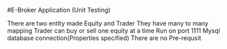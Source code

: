 #E-Broker Application (Unit Testing)

There are two entity made Equity and Trader
They have many to many mapping
Trader can buy or sell one equity at a time
Run on port 1111
Mysql database connection(Properties specified)
There are no Pre-requsit 
